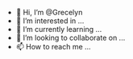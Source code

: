 - 👋 Hi, I’m @Grecelyn
- 👀 I’m interested in ...
- 🌱 I’m currently learning ...
- 💞️ I’m looking to collaborate on ...
- 📫 How to reach me ...

<!---
Grecelyn/Grecelyn is a ✨ special ✨ repository because its `README.md` (this file) appears on your GitHub profile.
You can click the Preview link to take a look at your changes.
--->
